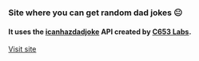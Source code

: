 ### Site where you can get random dad jokes 😐
####  It uses the [icanhazdadjoke](https://icanhazdadjoke.com/) API created by [C653 Labs](https://c653labs.com/).

[Visit site](https://alekey1919.github.io/Random-dad-jokes/)
